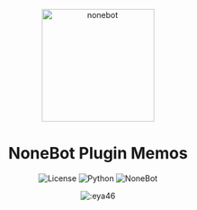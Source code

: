 <p align="center">
  <a href="https://nonebot.dev/"><img src="https://nonebot.dev/logo.png" width="200" height="200" alt="nonebot"></a>
</p>

<div align="center">

# NoneBot Plugin Memos

![License](https://img.shields.io/github/license/eya46/nonebot_plugin_memos)
![Python](https://img.shields.io/badge/python-3.10+-blue.svg)
![NoneBot](https://img.shields.io/badge/nonebot-2.4.1+-red.svg)
</div>

<div align="center">

![:eya46](https://count.getloli.com/get/@:eya46-plugin-memos?theme=gelbooru)

</div>